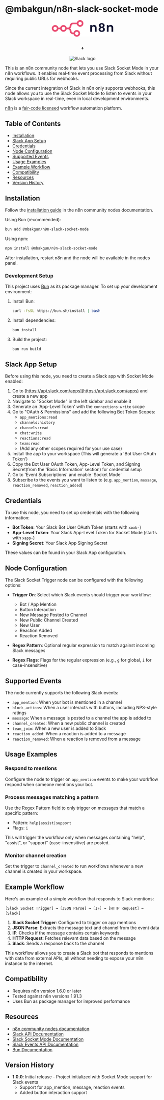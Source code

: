 # @mbakgun/n8n-slack-socket-mode

<div align="center">
  <img src="https://raw.githubusercontent.com/n8n-io/n8n/master/assets/n8n-logo.png" width="200" alt="n8n logo">
  <h3>+</h3>
  <img src="https://cdn.worldvectorlogo.com/logos/slack-new-logo.svg" width="100" alt="Slack logo">
</div>

This is an n8n community node that lets you use Slack Socket Mode in your n8n workflows. It enables real-time event processing from Slack without requiring public URLs for webhooks.

Since the current integration of Slack in n8n only supports webhooks, this node allows you to use the Slack Socket Mode to listen to events in your Slack workspace in real-time, even in local development environments.

[n8n](https://n8n.io/) is a [fair-code licensed](https://docs.n8n.io/reference/license/) workflow automation platform.

## Table of Contents
- [Installation](#installation)
- [Slack App Setup](#slack-app-setup)
- [Credentials](#credentials)
- [Node Configuration](#node-configuration)
- [Supported Events](#supported-events)
- [Usage Examples](#usage-examples)
- [Example Workflow](#example-workflow)
- [Compatibility](#compatibility)
- [Resources](#resources)
- [Version History](#version-history)

## Installation

Follow the [installation guide](https://docs.n8n.io/integrations/community-nodes/installation/) in the n8n community nodes documentation.

Using Bun (recommended):
```bash
bun add @mbakgun/n8n-slack-socket-mode
```

Using npm:
```bash
npm install @mbakgun/n8n-slack-socket-mode
```

After installation, restart n8n and the node will be available in the nodes panel.

### Development Setup

This project uses [Bun](https://bun.sh) as its package manager. To set up your development environment:

1. Install Bun:
   ```bash
   curl -fsSL https://bun.sh/install | bash
   ```
   
2. Install dependencies:
   ```bash
   bun install
   ```
   
3. Build the project:
   ```bash
   bun run build
   ```

## Slack App Setup

Before using this node, you need to create a Slack app with Socket Mode enabled:

1. Go to [https://api.slack.com/apps](https://api.slack.com/apps) and create a new app
2. Navigate to "Socket Mode" in the left sidebar and enable it
3. Generate an 'App-Level Token' with the `connections:write` scope
4. Go to "OAuth & Permissions" and add the following Bot Token Scopes:
   - `app_mentions:read`
   - `channels:history`
   - `channels:read`
   - `chat:write`
   - `reactions:read`
   - `team:read`
   - (Add any other scopes required for your use case)
5. Install the app to your workspace (This will generate a 'Bot User OAuth Token')
6. Copy the Bot User OAuth Token, App-Level Token, and Signing Secret(from the 'Basic Information' section) for credential setup
7. Go to 'Event Subscriptions' and enable 'Socket Mode'
8. Subscribe to the events you want to listen to (e.g. `app_mention`, `message`, `reaction_removed`, `reaction_added`)

## Credentials

To use this node, you need to set up credentials with the following information:

- **Bot Token**: Your Slack Bot User OAuth Token (starts with `xoxb-`)
- **App-Level Token**: Your Slack App-Level Token for Socket Mode (starts with `xapp-`)
- **Signing Secret**: Your Slack App Signing Secret

These values can be found in your Slack App configuration.

## Node Configuration

The Slack Socket Trigger node can be configured with the following options:

- **Trigger On**: Select which Slack events should trigger your workflow:
  - Bot / App Mention
  - Button Interaction
  - New Message Posted to Channel
  - New Public Channel Created
  - New User
  - Reaction Added
  - Reaction Removed

- **Regex Pattern**: Optional regular expression to match against incoming Slack messages
- **Regex Flags**: Flags for the regular expression (e.g., `g` for global, `i` for case-insensitive)

## Supported Events

The node currently supports the following Slack events:

- `app_mention`: When your bot is mentioned in a channel
- `block_actions`: When a user interacts with buttons, including NPS-style ratings
- `message`: When a message is posted to a channel the app is added to
- `channel_created`: When a new public channel is created
- `team_join`: When a new user is added to Slack
- `reaction_added`: When a reaction is added to a message
- `reaction_removed`: When a reaction is removed from a message

## Usage Examples

### Respond to mentions

Configure the node to trigger on `app_mention` events to make your workflow respond when someone mentions your bot.

### Process messages matching a pattern

Use the Regex Pattern field to only trigger on messages that match a specific pattern:
- Pattern: `help|assist|support`
- Flags: `i`

This will trigger the workflow only when messages containing "help", "assist", or "support" (case-insensitive) are posted.

### Monitor channel creation

Set the trigger to `channel_created` to run workflows whenever a new channel is created in your workspace.

## Example Workflow

Here's an example of a simple workflow that responds to Slack mentions:

```
[Slack Socket Trigger] → [JSON Parse] → [IF] → [HTTP Request] → [Slack]
```

1. **Slack Socket Trigger**: Configured to trigger on app mentions
2. **JSON Parse**: Extracts the message text and channel from the event data
3. **IF**: Checks if the message contains certain keywords
4. **HTTP Request**: Fetches relevant data based on the message
5. **Slack**: Sends a response back to the channel

This workflow allows you to create a Slack bot that responds to mentions with data from external APIs, all without needing to expose your n8n instance to the internet.

## Compatibility

- Requires n8n version 1.6.0 or later
- Tested against n8n versions 1.91.3
- Uses Bun as package manager for improved performance

## Resources

- [n8n community nodes documentation](https://docs.n8n.io/integrations/community-nodes/)
- [Slack API Documentation](https://api.slack.com/apis)
- [Slack Socket Mode Documentation](https://api.slack.com/apis/connections/socket)
- [Slack Events API Documentation](https://api.slack.com/events)
- [Bun Documentation](https://bun.sh/docs)

## Version History

- **1.0.0**: Initial release - Project initialized with Socket Mode support for Slack events
  - Support for app_mention, message, reaction events
  - Added button interaction support